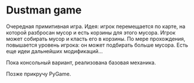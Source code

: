 
# Dustman game

Очередная примитивная игра. Идея: игрок перемещается по карте, на которой разбросан мусор и есть корзины для этого мусора. Игрок может собирать мусор и класть его в корзины. По мере прохождения, повышается уровень игрока: он может подбирать больше мусора. Есть еще идеи дальнейших модификаций...   

Пока консольный вариант, реализована базовая механика.  

Позже прикручу PyGame.

